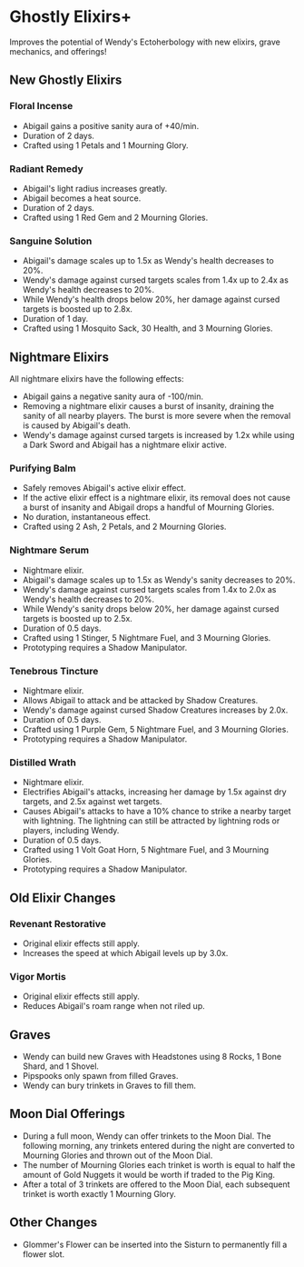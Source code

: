 # Ghostly Elixirs+
Improves the potential of Wendy's Ectoherbology with new elixirs, grave mechanics, and offerings!

## New Ghostly Elixirs
### Floral Incense
* Abigail gains a positive sanity aura of +40/min.
* Duration of 2 days.
* Crafted using 1 Petals and 1 Mourning Glory.

### Radiant Remedy
* Abigail's light radius increases greatly.
* Abigail becomes a heat source.
* Duration of 2 days.
* Crafted using 1 Red Gem and 2 Mourning Glories.

### Sanguine Solution
* Abigail's damage scales up to 1.5x as Wendy's health decreases to 20%.
* Wendy's damage against cursed targets scales from 1.4x up to 2.4x as Wendy's health decreases to 20%.
* While Wendy's health drops below 20%, her damage against cursed targets is boosted up to 2.8x.
* Duration of 1 day.
* Crafted using 1 Mosquito Sack, 30 Health, and 3 Mourning Glories.

## Nightmare Elixirs
All nightmare elixirs have the following effects:
* Abigail gains a negative sanity aura of -100/min.
* Removing a nightmare elixir causes a burst of insanity, draining the sanity of all nearby players.  The burst is more severe when the removal is caused by Abigail's death.
* Wendy's damage against cursed targets is increased by 1.2x while using a Dark Sword and Abigail has a nightmare elixir active.

### Purifying Balm
* Safely removes Abigail's active elixir effect.
* If the active elixir effect is a nightmare elixir, its removal does not cause a burst of insanity and Abigail drops a handful of Mourning Glories.
* No duration, instantaneous effect.
* Crafted using 2 Ash, 2 Petals, and 2 Mourning Glories.

### Nightmare Serum
* Nightmare elixir.
* Abigail's damage scales up to 1.5x as Wendy's sanity decreases to 20%.
* Wendy's damage against cursed targets scales from 1.4x to 2.0x as Wendy's health decreases to 20%.
* While Wendy's sanity drops below 20%, her damage against cursed targets is boosted up to 2.5x.
* Duration of 0.5 days.
* Crafted using 1 Stinger, 5 Nightmare Fuel, and 3 Mourning Glories.
* Prototyping requires a Shadow Manipulator.

### Tenebrous Tincture
* Nightmare elixir.
* Allows Abigail to attack and be attacked by Shadow Creatures.
* Wendy's damage against cursed Shadow Creatures increases by 2.0x.
* Duration of 0.5 days.
* Crafted using 1 Purple Gem, 5 Nightmare Fuel, and 3 Mourning Glories.
* Prototyping requires a Shadow Manipulator.

### Distilled Wrath
* Nightmare elixir.
* Electrifies Abigail's attacks, increasing her damage by 1.5x against dry targets, and 2.5x against wet targets.
* Causes Abigail's attacks to have a 10% chance to strike a nearby target with lightning.  The lightning can still be attracted by lightning rods or players, including Wendy.
* Duration of 0.5 days.
* Crafted using 1 Volt Goat Horn, 5 Nightmare Fuel, and 3 Mourning Glories.
* Prototyping requires a Shadow Manipulator.

## Old Elixir Changes
### Revenant Restorative
* Original elixir effects still apply.
* Increases the speed at which Abigail levels up by 3.0x.

### Vigor Mortis
* Original elixir effects still apply.
* Reduces Abigail's roam range when not riled up.

## Graves
* Wendy can build new Graves with Headstones using 8 Rocks, 1 Bone Shard, and 1 Shovel.
* Pipspooks only spawn from filled Graves.
* Wendy can bury trinkets in Graves to fill them.

## Moon Dial Offerings
* During a full moon, Wendy can offer trinkets to the Moon Dial.  The following morning, any trinkets entered during the night are converted to Mourning Glories and thrown out of the Moon Dial.
* The number of Mourning Glories each trinket is worth is equal to half the amount of Gold Nuggets it would be worth if traded to the Pig King.
* After a total of 3 trinkets are offered to the Moon Dial, each subsequent trinket is worth exactly 1 Mourning Glory.

## Other Changes
* Glommer's Flower can be inserted into the Sisturn to permanently fill a flower slot.